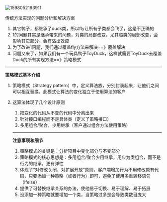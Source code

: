 ![1598052193911](C:\Users\hl2333\AppData\Roaming\Typora\typora-user-images\1598052193911.png)

传统方法实现的问题分析和解决方案

1. 其它鸭子，都继承了duck类，所以fly让所有子类都会飞了，这是不正确的
2. 1的问题其实是继承带来的问题，对类的局部改变，尤其超类的局部改变，会影响其它部分。会有溢出效应
3. 为了改进1问题，我们通过覆盖fly方法来解决==》覆盖解决
4. 问题又来了，如果我们有一个玩具鸭子ToyDuck，这样就需要ToyDuck去覆盖Duck的所有实现方法==》策略模式

---

**策略模式基本介绍**

1. 策略模式（Strategy pattern）中，定义算法族，分别封装起来，让他们之间可以相互替换，此模式让算法的变化独立于使用算法的客户

2. 这算法体现了几个设计原则

   1. 把变化的代码从不变的代码中分离出来
   2. 针对接口编程而不是具体类（定义了策略接口）
   3. 多用组合/聚合，少用继承（客户通过组合方法使用策略）

   ---

   **注意事项和细节**

   1. 策略模式的关键是：分析项目中变化部分与不变部分
   2. 策略模式的核心思想是：多用组合/聚合少用继承，用应为类组合，而不是行为的继承，更有弹性
   3. 体现了“对修改关闭，对扩展开放”原则，客户端增加行为不用修改原有代码，只要添加一种策略（或者行为）即可，避免了使用多重转移语句（ifelse）
   4. 提供了可替换继承关系的办法，使他易于切换、易于理解、易于拓展
   5. 没添加一种策略就要增加一个类，当策略过多是会导致类数目庞大
